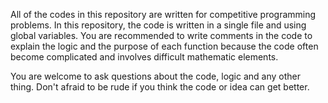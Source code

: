 All of the codes in this repository are written for competitive programming problems.
In this repository, the code is written in a single file and using global variables.
You are recommended to write comments in the code to explain the logic and the purpose of each function because the code often become complicated and involves difficult mathematic elements.

You are welcome to ask questions about the code, logic and any other thing.
Don't afraid to be rude if you think the code or idea can get better.